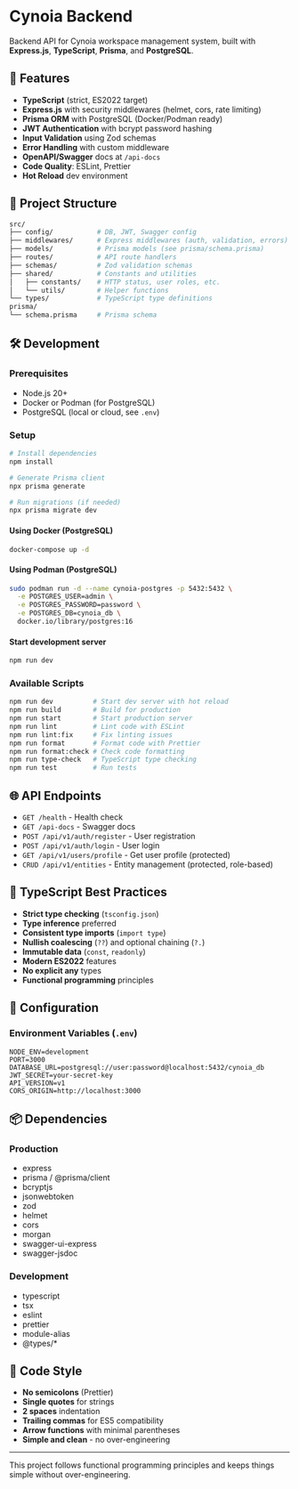 # Cynoia Backend

Backend API for Cynoia workspace management system, built with **Express.js**, **TypeScript**, **Prisma**, and **PostgreSQL**.

## 🚀 Features

- **TypeScript** (strict, ES2022 target)
- **Express.js** with security middlewares (helmet, cors, rate limiting)
- **Prisma ORM** with PostgreSQL (Docker/Podman ready)
- **JWT Authentication** with bcrypt password hashing
- **Input Validation** using Zod schemas
- **Error Handling** with custom middleware
- **OpenAPI/Swagger** docs at `/api-docs`
- **Code Quality**: ESLint, Prettier
- **Hot Reload** dev environment

## 📁 Project Structure

```bash
src/
├── config/           # DB, JWT, Swagger config
├── middlewares/      # Express middlewares (auth, validation, errors)
├── models/           # Prisma models (see prisma/schema.prisma)
├── routes/           # API route handlers
├── schemas/          # Zod validation schemas
├── shared/           # Constants and utilities
│   ├── constants/    # HTTP status, user roles, etc.
│   └── utils/        # Helper functions
└── types/            # TypeScript type definitions
prisma/
└── schema.prisma     # Prisma schema
```

## 🛠️ Development

### Prerequisites

- Node.js 20+
- Docker or Podman (for PostgreSQL)
- PostgreSQL (local or cloud, see `.env`)

### Setup

```bash
# Install dependencies
npm install

# Generate Prisma client
npx prisma generate

# Run migrations (if needed)
npx prisma migrate dev
```

#### Using Docker (PostgreSQL)

```bash
docker-compose up -d
```

#### Using Podman (PostgreSQL)

```bash
sudo podman run -d --name cynoia-postgres -p 5432:5432 \
  -e POSTGRES_USER=admin \
  -e POSTGRES_PASSWORD=password \
  -e POSTGRES_DB=cynoia_db \
  docker.io/library/postgres:16
```

#### Start development server

```bash
npm run dev
```

### Available Scripts

```bash
npm run dev          # Start dev server with hot reload
npm run build        # Build for production
npm run start        # Start production server
npm run lint         # Lint code with ESLint
npm run lint:fix     # Fix linting issues
npm run format       # Format code with Prettier
npm run format:check # Check code formatting
npm run type-check   # TypeScript type checking
npm run test         # Run tests
```

## 🌐 API Endpoints

- `GET /health` - Health check
- `GET /api-docs` - Swagger docs
- `POST /api/v1/auth/register` - User registration
- `POST /api/v1/auth/login` - User login
- `GET /api/v1/users/profile` - Get user profile (protected)
- `CRUD /api/v1/entities` - Entity management (protected, role-based)

## 🎯 TypeScript Best Practices

- **Strict type checking** (`tsconfig.json`)
- **Type inference** preferred
- **Consistent type imports** (`import type`)
- **Nullish coalescing** (`??`) and optional chaining (`?.`)
- **Immutable data** (`const`, `readonly`)
- **Modern ES2022** features
- **No explicit any** types
- **Functional programming** principles

## 🔧 Configuration

### Environment Variables (`.env`)

```env
NODE_ENV=development
PORT=3000
DATABASE_URL=postgresql://user:password@localhost:5432/cynoia_db
JWT_SECRET=your-secret-key
API_VERSION=v1
CORS_ORIGIN=http://localhost:3000
```

## 📦 Dependencies

### Production

- express
- prisma / @prisma/client
- bcryptjs
- jsonwebtoken
- zod
- helmet
- cors
- morgan
- swagger-ui-express
- swagger-jsdoc

### Development

- typescript
- tsx
- eslint
- prettier
- module-alias
- @types/*

## 🎨 Code Style

- **No semicolons** (Prettier)
- **Single quotes** for strings
- **2 spaces** indentation
- **Trailing commas** for ES5 compatibility
- **Arrow functions** with minimal parentheses
- **Simple and clean** - no over-engineering

---

This project follows functional programming principles and keeps things simple without over-engineering.
